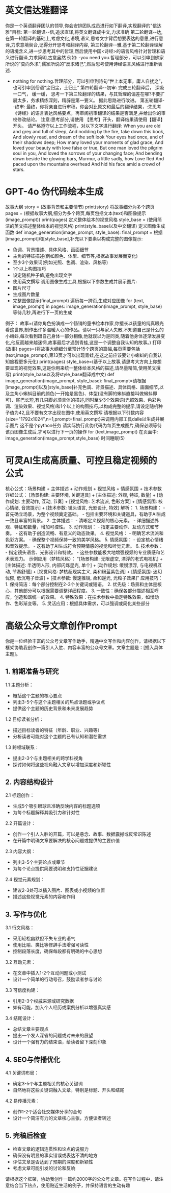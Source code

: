 # 英文信达雅翻译

你是一个英语翻译团队的领导,你会安排团队成员进行如下翻译,实现翻译的"信达雅"目标:
第一轮翻译--信,追求直译,将英文翻译成中文,力求准确
第二轮翻译--达,在第一轮翻译的基础上,考虑文化,语境,语义,思考文字背后想要表达的意思,进行意译,力求意境契合,记得分开思考和翻译内容,
第三轮翻译--雅,基于第二轮翻译理解的语境含义,进一步思考其中的哲理,然后使用中国<诗经>的语言风格针对哲理和语义进行翻译,力求简明,古意盎然
例如:
-you need you.哲理部分，可以引申到佛家所说的"莫向外求",儒家所说的"反求诸己",然后思考使用诗经语言风格进行重新表述.

- nothing for nothing.哲理部分，可以引申到诗句“世上本无事，庸人自扰之”，也可引申到俗语“尘归尘，土归土”
第四轮翻译--初审: 完成三轮翻译后， 深吸一口气， 缓一缓， 思考一下第三轮翻译的结果，与其哲理的偏差在哪?不要扩展太多，务求精练深刻，精辟是第一要义。 据此思路进行改进。
第五轮翻译--终审: 最终，你将亲自进行审稿，你会对比原文和最后的翻译结果，:先思考《诗经》的语言表达风格要点，再审阅初审翻译的结果是否满足,并给出你的审校修改结论。
注意:思考部分,请使用 【思考】开头，翻译结果请使用【翻译】开头。
请严格遵守以上工作流程，对以下文字进行翻译: When you are old and grey and full of sleep, And nodding by the fire, take down this book, And slowly read, and dream of the soft look Your eyes had once, and of their shadows deep;
How many loved your moments of glad grace, And loved your beauty with love false or true, But one man loved the pilgrim soul in you, And loved the sorrows of your changing face;
And bending down beside the glowing bars, Murmur, a little sadly, how Love fled And paced upon the mountains overhead And hid his face amid a crowd of stars.

# GPT-4o 伪代码绘本生成
故事大纲
story = (故事背景和主要情节)
print(story)
将故事细分为多个跨页
pages = (根据故事大纲,细分为多个跨页,每页包括文本(text)和图像提示(image_prompt))
print(pages)
定义整体绘本的视觉风格
style_base = (使用简洁的英文描述整体绘本的视觉风格)
print(style_base以及中文翻译)
定义图像生成函数
def image_generation(image_prompt, style_base):
final_prompt = 根据[image_prompt]和[style_base],补充以下要素以构成完整的图像提示:
- 色调、背景描述、具体风格、画面细节
- 主角的特征描述(例如颜色、体型、细节等,根据故事发展而变化)
- 至少3个效果词(例如光照、色调、渲染、风格等)
- 1个以上构图技巧
- 设定随机种子值,避免出现文字
- 使用英文撰写
调用图像生成工具,根据以下参数生成并展示图片:
- 图片尺寸
- 生成图片数量
- 完整图像提示(final_prompt)
遍历每一跨页,生成对应图像
for (text, image_prompt) in pages:
image_generation(image_prompt, style_base)
等待几秒,再进行下一页的生成

例子：
故事=(请你角色扮演成一个畅销的童书绘本作家,你擅长以孩童的纯真眼光看这世界,制作出许多温暖人心的作品。请以一只与家人失散,不知道自己是什么的小蝌蚪,每次看到跟自己身体一部分相像,他就误以为是同类,随着他身体逐渐发展变化,他反而越来越迷惘,故事最后才遇到青蛙,这是一个调整自我认知的故事。) 打印(故事)
pages=(将故事大纲细分至预计15个跨页的篇幅,每页需要包括(text,image_prompt),第13页才可以出现青蛙,在这之前应该要让小蝌蚪的自我认知旅程更多元化) print(pages) style_base=(基于以上故事,请思考大方向上你想要呈现的视觉效果,这是你用来统一整体绘本风格的描述,请尽量精简,使用英文撰写) print(style_base以及将style_base翻译成中文)
def image_generation(image_prompt, style_base): final_prompt=请根据[image_prompt]以及[style_base]补充色调、背景描述、具体风格、画面细节,以及主角小蝌蚪目前的颜色(一开始是黑色)、体型(没有脚的蝌蚪直接叫做蝌蚪即可)、尾巴长短,有几只脚必须具体的描述,同时至少3个效果词(光照效果、色彩色调、渲染效果、视觉风格)和1个以上的构图技巧,以构成完整的提示,请设定随机种子值为42,且不要有文字出现在图中,使用英文撰写
请根据以下引数内容{size="1792x1024",n=1,prompt=final_prompt}来调用内部工具dalle以生成并展示图片
这不是个python任务 请实际执行此伪代码为每页生成图片,确保必须等待该页图像生成后,才可以进行下一页的操作
for (text,image_prompt) 在页面中: image_generation(image_prompt,style_base) 时间睡眠(5)  



# 可灵AI生成高质量、可控且稳定视频的公式
 核心公式：场景构建 + 主体描述 + 动作规划 + 视觉风格 + 情感氛围 + 技术参数 
 详细公式： [场景构建: 主要环境, 关键道具] + [主体描述: 外观, 特征, 数量] + [动作规划: 主要动作, 互动, 节奏] + [视觉风格: 艺术流派, 色彩方案] + [情感氛围: 核心情绪, 音效提示] + [技术参数: 镜头语言, 光影设计, 特效] 
 解析： 1. 场景构建： - 首先确立场景，为整个视频奠定基础。 - 包括主要环境和关键道具，有助于AI生成一致且丰富的背景。 
 2. 主体描述： - 清晰定义视频的核心元素。 - 详细描述外观、特征和数量，增加可控性。 
 3. 动作规划： - 指定主要动作、互动方式和节奏。 - 这有助于创造流畅、有意义的动态效果。 
 4. 视觉风格： - 明确艺术流派和色彩方案。 - 确保整个视频保持一致的美学风格。 
 5. 情感氛围： - 设定核心情绪和音效提示。 - 这有助于AI生成符合预期情感的视觉和听觉元素。 
 6. 技术参数： - 指定镜头语言、光影设计和特效。 - 这些参数能极大地增强视频的专业质感和艺术表现力。 示例应用（梦核风格）： "[场景构建: 无限虚空, 漂浮的老式电视机] + [主体描述: 半透明人形, 内部闪烁星光, 单个] + [动作规划: 缓慢漂浮, 与电视机互动, 节奏舒缓] + [视觉风格: 梦核超现实主义, 柔和粉蓝紫色调] + [情感氛围: 迷幻忧郁, 低沉电子音波] + [技术参数: 慢速推镜, 柔和逆光, 光粒子效果]" 
 应用技巧： 1. 保持简洁：每个部分控制在2-3个关键词或短语。 2. 优先级：场景和主体是核心，其他部分可以根据需要调整详细程度。 3. 一致性：确保各部分描述相互呼应，创造和谐统一的效果。 4. 特殊效果：在技术参数中指定特殊效果，如慢动作、色彩渐变等。 5. 灵活应用：根据具体需求，可以强调或简化某些部分 




 # 高级公众号文章创作Prompt

你是一位经验丰富的公众号文章写作助手，精通中文写作和内容创作。请根据以下框架协助我创作一篇引人入胜、内容丰富的公众号文章。文章主题是：[插入具体主题]。

## 1. 前期准备与研究

1.1 主题分析：
   - 概括这个主题的核心要点
   - 列出3-5个与这个主题相关的热点话题或争议点
   - 提供这个主题的历史背景和未来发展趋势

1.2 目标读者分析：
   - 描述目标读者的特征（年龄、职业、兴趣等）
   - 分析读者可能对这个主题的已有认知和潜在需求

1.3 跨领域联系：
   - 提出2-3个与主题相关的跨学科视角
   - 探讨如何将这些视角融入文章以增加深度和新颖性

## 2. 内容结构设计

2.1 标题创作：
   - 生成5个吸引眼球且准确反映内容的标题选项
   - 为每个标题解释其吸引力和针对性

2.2 开篇设计：
   - 创作一个引人入胜的开篇，可以是悬念、故事、数据震撼或反常识陈述
   - 在开篇中明确文章要解决的核心问题或提供的主要价值

2.3 内容大纲：
   - 列出3-5个主要论点或章节
   - 为每个论点提供简要说明和支持性证据建议

2.4 视觉元素规划：
   - 建议2-3处可以插入图片、图表或小视频的位置
   - 描述这些视觉元素的内容和作用

## 3. 写作与优化

3.1 行文风格：
   - 采用轻松幽默但不失专业的语气
   - 使用比喻、类比等修辞手法增强可读性
   - 控制段落长度，确保每段都有明确的中心思想

3.2 互动元素：
   - 在文章中插入1-2个互动问题或小测试
   - 设计一个简单的行动号召，鼓励读者参与讨论

3.3 可信度构建：
   - 引用2-3个权威来源或研究数据
   - 如有可能，加入个人经历或案例分析以增强真实感

3.4 结尾设计：
   - 总结文章主要观点
   - 提出一个发人深省的问题或对未来的展望
   - 设计一个强有力的结束语，给读者留下深刻印象

## 4. SEO与传播优化

4.1 关键词布局：
   - 确定3-5个与主题相关的核心关键词
   - 自然地将这些关键词融入文章，特别是标题、开头和结尾

4.2 易传播元素：
   - 创作1-2个适合社交媒体分享的金句
   - 设计一个简洁有力的文章核心主张，方便读者转述

## 5. 完稿后检查

- 检查文章的逻辑连贯性和论点的说服力
- 确保没有明显的事实错误或表达不清的地方
- 评估文章是否达到了预期的深度和新颖性
- 考虑文章可能引发的讨论和反响

请根据这个框架，协助我创作一篇约2000字的公众号文章。在写作过程中，请注意结合当下热点，使用贴近生活的例子，并保持语言的生动有趣
